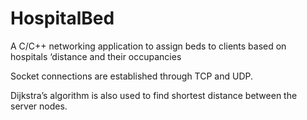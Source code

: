 # HospitalBed
A C/C++ networking application to assign beds to clients based on hospitals ‘distance and their occupancies

Socket connections are established through TCP and UDP.

Dijkstra’s algorithm is also used to find shortest distance between the server nodes.

